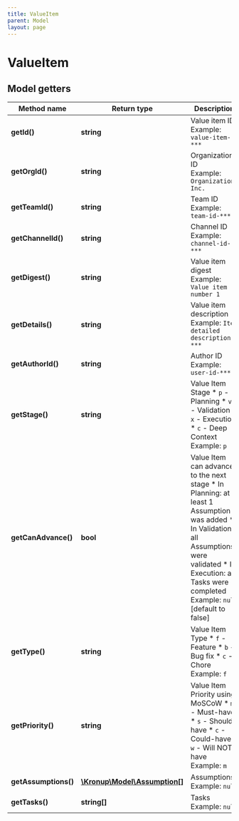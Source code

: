 ```yaml
---
title: ValueItem
parent: Model
layout: page
---
```


# ValueItem

## Model getters

Method name | Return type | Description
------------ | ------------- | -------------
**getId()** | **string** | Value item ID <br>Example: `value-item-***` 
**getOrgId()** | **string** | Organization ID <br>Example: `Organization, Inc.` 
**getTeamId()** | **string** | Team ID <br>Example: `team-id-***` 
**getChannelId()** | **string** | Channel ID <br>Example: `channel-id-***` 
**getDigest()** | **string** | Value item digest <br>Example: `Value item number 1` 
**getDetails()** | **string** | Value item description <br>Example: `Item detailed description ***` 
**getAuthorId()** | **string** | Author ID <br>Example: `user-id-***` 
**getStage()** | **string** | Value Item Stage    * `p` - Planning   * `v` - Validation   * `x` - Execution   * `c` - Deep Context <br>Example: `p` 
**getCanAdvance()** | **bool** | Value Item can advance to the next stage   * In Planning: at least 1 Assumption was added   * In Validation: all Assumptions were validated   * In Execution: all Tasks were completed <br>Example: `null`  [default to false]
**getType()** | **string** | Value Item Type    * `f` - Feature   * `b` - Bug fix   * `c` - Chore <br>Example: `f` 
**getPriority()** | **string** | Value Item Priority using MoSCoW    * `m` - Must-have   * `s` - Should-have   * `c` - Could-have   * `w` - Will NOT have <br>Example: `m` 
**getAssumptions()** | [**\Kronup\Model\Assumption[]**](../Assumption) | Assumptions <br>Example: `null` 
**getTasks()** | **string[]** | Tasks <br>Example: `null` 

